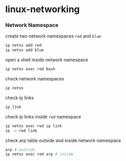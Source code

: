 # linux-networking

### Network Namespace

create two network namespaces `red` and `blue`
```bash
ip netns add red
ip netns add blue
```

open a shell inside network namespace
```bash
ip netns exec red bash
```

check network namespaces 
```bash
ip netns
```

check ip links
```bash
ip link
```

check ip links inside `red` namespace
```bash
ip netns exec red ip link
ip -n red link
```

check arp table outside and inside network namespace
```bash
arp # outside
ip netns exec red arp # inside
```





